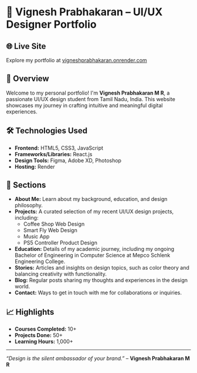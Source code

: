 # 🎨 Vignesh Prabhakaran – UI/UX Designer Portfolio

## 🌐 Live Site
Explore my portfolio at [vigneshprabhakaran.onrender.com](https://vigneshprabhakaran.onrender.com/)

## 📄 Overview
Welcome to my personal portfolio! I'm **Vignesh Prabhakaran M R**, a passionate UI/UX design student from Tamil Nadu, India. This website showcases my journey in crafting intuitive and meaningful digital experiences.

## 🛠️ Technologies Used
- **Frontend:** HTML5, CSS3, JavaScript
- **Frameworks/Libraries:** React.js
- **Design Tools:** Figma, Adobe XD, Photoshop
- **Hosting:** Render

## 📁 Sections
- **About Me:** Learn about my background, education, and design philosophy.
- **Projects:** A curated selection of my recent UI/UX design projects, including:
  - Coffee Shop Web Design
  - Smart Fly Web Design
  - Music App
  - PS5 Controller Product Design
- **Education:** Details of my academic journey, including my ongoing Bachelor of Engineering in Computer Science at Mepco Schlenk Engineering College.
- **Stories:** Articles and insights on design topics, such as color theory and balancing creativity with functionality.
- **Blog:** Regular posts sharing my thoughts and experiences in the design world.
- **Contact:** Ways to get in touch with me for collaborations or inquiries.

## 📈 Highlights
- **Courses Completed:** 10+
- **Projects Done:** 50+
- **Learning Hours:** 1,000+



---

*“Design is the silent ambassador of your brand.”* – **Vignesh Prabhakaran M R**


